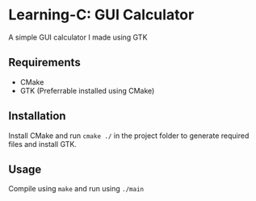 # Learning-C: GUI Calculator
A simple GUI calculator I made using GTK

## Requirements
- CMake
- GTK (Preferrable installed using CMake)
## Installation
Install CMake and run ```cmake ./``` in the project folder to generate required files and install GTK.
## Usage
Compile using ```make``` and run using ```./main```
